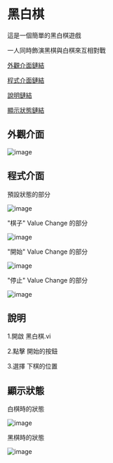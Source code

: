 # 黑白棋

這是一個簡單的黑白棋遊戲
 
一人同時飾演黑棋與白棋來互相對戰

[外觀介面鏈結](https://github.com/hongcheng-sun/labview/blob/main/%E5%A3%93%E5%8A%9B%E8%A8%88/%E5%A3%93%E5%8A%9B%E8%A8%88%E7%9A%84%E8%AA%AA%E6%98%8E.MD#%E5%A4%96%E8%A7%80%E4%BB%8B%E9%9D%A2)
 
[程式介面鏈結](https://github.com/hongcheng-sun/labview/blob/main/%E5%A3%93%E5%8A%9B%E8%A8%88/%E5%A3%93%E5%8A%9B%E8%A8%88%E7%9A%84%E8%AA%AA%E6%98%8E.MD#%E7%A8%8B%E5%BC%8F%E4%BB%8B%E9%9D%A2)  
 
[說明鏈結](https://github.com/hongcheng-sun/labview/blob/main/%E5%A3%93%E5%8A%9B%E8%A8%88/%E5%A3%93%E5%8A%9B%E8%A8%88%E7%9A%84%E8%AA%AA%E6%98%8E.MD#%E8%AA%AA%E6%98%8E)

[顯示狀態鏈結](https://github.com/hongcheng-sun/labview/blob/main/%E5%A3%93%E5%8A%9B%E8%A8%88/%E5%A3%93%E5%8A%9B%E8%A8%88%E7%9A%84%E8%AA%AA%E6%98%8E.MD#%E9%A1%AF%E7%A4%BA%E7%8B%80%E6%85%8B)

## 外觀介面

![image](https://user-images.githubusercontent.com/111770752/191565166-3edf31fb-dc07-4062-be14-34a034f44129.png)

## 程式介面

預設狀態的部分

![image](https://user-images.githubusercontent.com/111770752/191565382-344bf19f-fca4-40e5-b613-0807c167ed2d.png)

"棋子" Value Change 的部分

![image](https://user-images.githubusercontent.com/111770752/191566607-1aa95399-0da4-41b6-81c0-5d5c6177767f.png)

"開始" Value Change 的部分

![image](https://user-images.githubusercontent.com/111770752/191566726-c165c63a-caae-4756-b4db-6b612806c559.png)

"停止" Value Change 的部分

![image](https://user-images.githubusercontent.com/111770752/191566864-9d02d6c2-f414-456d-8a64-cee91881aa23.png)

## 說明

1.開啟 黑白棋.vi 

2.點擊 開始的按鈕

3.選擇 下棋的位置

## 顯示狀態

白棋時的狀態

![image](https://user-images.githubusercontent.com/111770752/191526067-165f1fba-51bf-44dd-bec0-3c06051f71dc.png)

黑棋時的狀態

![image](https://user-images.githubusercontent.com/111770752/191526381-ea7681ed-30a0-4682-b4b2-1401a6bad130.png)

